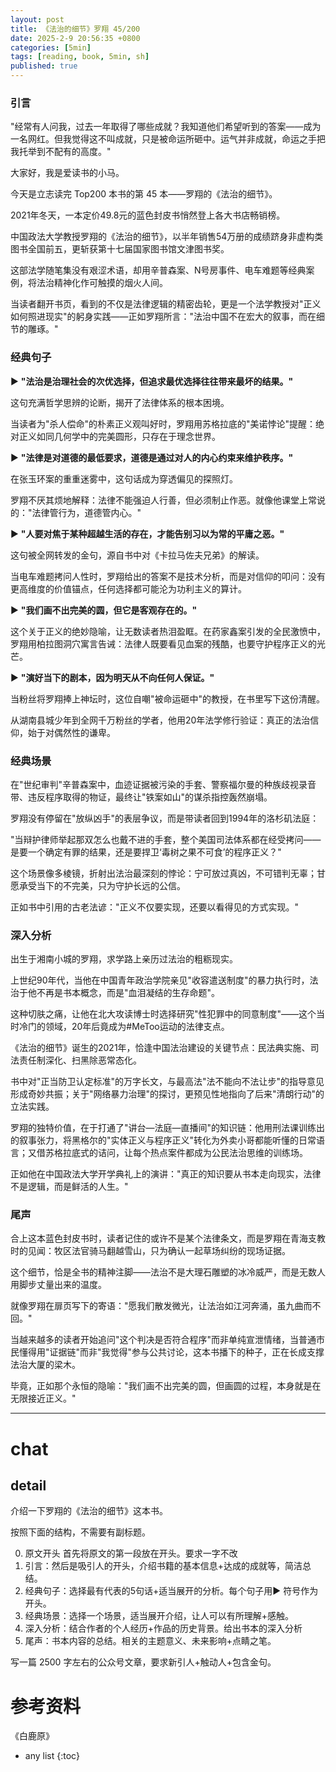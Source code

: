 ```yaml
---
layout: post
title: 《法治的细节》罗翔 45/200
date: 2025-2-9 20:56:35 +0800
categories: [5min]
tags: [reading, book, 5min, sh]
published: true
---
```



### 引言  

"经常有人问我，过去一年取得了哪些成就？我知道他们希望听到的答案——成为一名网红。但我觉得这不叫成就，只是被命运所砸中。运气并非成就，命运之手把我托举到不配有的高度。"

大家好，我是爱读书的小马。

今天是立志读完 Top200 本书的第 45 本——罗翔的《法治的细节》。

2021年冬天，一本定价49.8元的蓝色封皮书悄然登上各大书店畅销榜。

中国政法大学教授罗翔的《法治的细节》，以半年销售54万册的成绩跻身非虚构类图书全国前五，更斩获第十七届国家图书馆文津图书奖。

这部法学随笔集没有艰涩术语，却用辛普森案、N号房事件、电车难题等经典案例，将法治精神化作可触摸的烟火人间。

当读者翻开书页，看到的不仅是法律逻辑的精密齿轮，更是一个法学教授对"正义如何照进现实"的躬身实践——正如罗翔所言："法治中国不在宏大的叙事，而在细节的雕琢。"

### 经典句子 

▶ **"法治是治理社会的次优选择，但追求最优选择往往带来最坏的结果。"**  

这句充满哲学思辨的论断，揭开了法律体系的根本困境。

当读者为"杀人偿命"的朴素正义观叫好时，罗翔用苏格拉底的"美诺悖论"提醒：绝对正义如同几何学中的完美圆形，只存在于理念世界。  

▶ **"法律是对道德的最低要求，道德是通过对人的内心约束来维护秩序。"**  

在张玉环案的重重迷雾中，这句话成为穿透偏见的探照灯。

罗翔不厌其烦地解释：法律不能强迫人行善，但必须制止作恶。就像他课堂上常说的："法律管行为，道德管内心。"  

▶ **"人要对焦于某种超越生活的存在，才能告别习以为常的平庸之恶。"**  

这句被全网转发的金句，源自书中对《卡拉马佐夫兄弟》的解读。

当电车难题拷问人性时，罗翔给出的答案不是技术分析，而是对信仰的叩问：没有更高维度的价值锚点，任何选择都可能沦为功利主义的算计。  

▶ **"我们画不出完美的圆，但它是客观存在的。"**  

这个关于正义的绝妙隐喻，让无数读者热泪盈眶。在药家鑫案引发的全民激愤中，罗翔用柏拉图洞穴寓言告诫：法律人既要看见血案的残酷，也要守护程序正义的光芒。  

▶ **"演好当下的剧本，因为明天从不向任何人保证。"**  

当粉丝将罗翔捧上神坛时，这位自嘲"被命运砸中"的教授，在书里写下这份清醒。

从湖南县城少年到全网千万粉丝的学者，他用20年法学修行验证：真正的法治信仰，始于对偶然性的谦卑。

### 经典场景 

在"世纪审判"辛普森案中，血迹证据被污染的手套、警察福尔曼的种族歧视录音带、违反程序取得的物证，最终让"铁案如山"的谋杀指控轰然崩塌。

罗翔没有停留在"放纵凶手"的表层争议，而是带读者回到1994年的洛杉矶法庭：  

"当辩护律师举起那双怎么也戴不进的手套，整个美国司法体系都在经受拷问——是要一个确定有罪的结果，还是要捍卫‘毒树之果不可食’的程序正义？"  

这个场景像多棱镜，折射出法治最深刻的悖论：宁可放过真凶，不可错判无辜；甘愿承受当下的不完美，只为守护长远的公信。

正如书中引用的古老法谚："正义不仅要实现，还要以看得见的方式实现。"

### 深入分析

出生于湘南小城的罗翔，求学路上亲历过法治的粗粝现实。

上世纪90年代，当他在中国青年政治学院亲见"收容遣送制度"的暴力执行时，法治于他不再是书本概念，而是"血泪凝结的生存命题"。

这种切肤之痛，让他在北大攻读博士时选择研究"性犯罪中的同意制度"——这个当时冷门的领域，20年后竟成为#MeToo运动的法律支点。  

《法治的细节》诞生的2021年，恰逢中国法治建设的关键节点：民法典实施、司法责任制深化、扫黑除恶常态化。

书中对"正当防卫认定标准"的万字长文，与最高法"法不能向不法让步"的指导意见形成奇妙共振；关于"网络暴力治理"的探讨，更预见性地指向了后来"清朗行动"的立法实践。  

罗翔的独特价值，在于打通了"讲台—法庭—直播间"的知识链：他用刑法课训练出的叙事张力，将黑格尔的"实体正义与程序正义"转化为外卖小哥都能听懂的日常语言；又借苏格拉底式的诘问，让每个热点案件都成为公民法治思维的训练场。

正如他在中国政法大学开学典礼上的演讲："真正的知识要从书本走向现实，法律不是逻辑，而是鲜活的人生。"

### 尾声 

合上这本蓝色封皮书时，读者记住的或许不是某个法律条文，而是罗翔在青海支教时的见闻：牧区法官骑马翻越雪山，只为确认一起草场纠纷的现场证据。

这个细节，恰是全书的精神注脚——法治不是大理石雕塑的冰冷威严，而是无数人用脚步丈量出来的温度。  

就像罗翔在扉页写下的寄语："愿我们散发微光，让法治如江河奔涌，虽九曲而不回。"  

当越来越多的读者开始追问"这个判决是否符合程序"而非单纯宣泄情绪，当普通市民懂得用"证据链"而非"我觉得"参与公共讨论，这本书播下的种子，正在长成支撑法治大厦的梁木。

毕竟，正如那个永恒的隐喻："我们画不出完美的圆，但画圆的过程，本身就是在无限接近正义。"




------------------------------------------------------------------------

# chat

## detail

介绍一下罗翔的《法治的细节》这本书。

按照下面的结构，不需要有副标题。

0. 原文开头 首先将原文的第一段放在开头。要求一字不改
1. 引言：然后是吸引人的开头，介绍书籍的基本信息+达成的成就等，简洁总结。
2. 经典句子：选择最有代表的5句话+适当展开的分析。每个句子用▶ 符号作为开头。
3. 经典场景：选择一个场景，适当展开介绍，让人可以有所理解+感触。
4. 深入分析：结合作者的个人经历+作品的历史背景。给出书本的深入分析
5. 尾声：书本内容的总结。相关的主题意义、未来影响+点睛之笔。

写一篇 2500 字左右的公众号文章，要求新引人+触动人+包含金句。


# 参考资料

 《白鹿原》

* any list
{:toc}